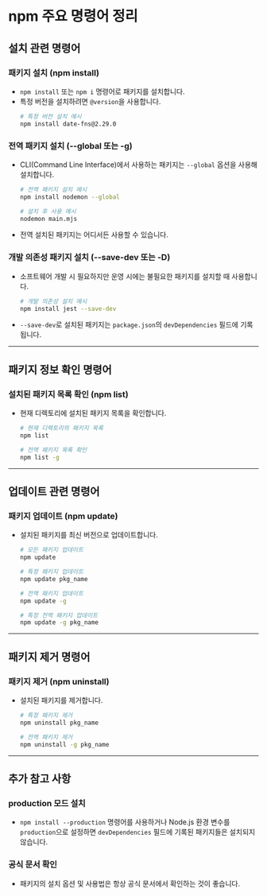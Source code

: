 # npm 주요 명령어 정리

## 설치 관련 명령어

### 패키지 설치 (npm install)
- `npm install` 또는 `npm i` 명령어로 패키지를 설치합니다.
- 특정 버전을 설치하려면 `@version`을 사용합니다.
  ```bash
  # 특정 버전 설치 예시
  npm install date-fns@2.29.0
  ```

### 전역 패키지 설치 (--global 또는 -g)
- CLI(Command Line Interface)에서 사용하는 패키지는 `--global` 옵션을 사용해 설치합니다.
  ```bash
  # 전역 패키지 설치 예시
  npm install nodemon --global

  # 설치 후 사용 예시
  nodemon main.mjs
  ```
- 전역 설치된 패키지는 어디서든 사용할 수 있습니다.

### 개발 의존성 패키지 설치 (--save-dev 또는 -D)
- 소프트웨어 개발 시 필요하지만 운영 시에는 불필요한 패키지를 설치할 때 사용합니다.
  ```bash
  # 개발 의존성 설치 예시
  npm install jest --save-dev
  ```
- `--save-dev`로 설치된 패키지는 `package.json`의 `devDependencies` 필드에 기록됩니다.

---

## 패키지 정보 확인 명령어

### 설치된 패키지 목록 확인 (npm list)
- 현재 디렉토리에 설치된 패키지 목록을 확인합니다.
  ```bash
  # 현재 디렉토리의 패키지 목록
  npm list

  # 전역 패키지 목록 확인
  npm list -g
  ```

---

## 업데이트 관련 명령어

### 패키지 업데이트 (npm update)
- 설치된 패키지를 최신 버전으로 업데이트합니다.
  ```bash
  # 모든 패키지 업데이트
  npm update

  # 특정 패키지 업데이트
  npm update pkg_name

  # 전역 패키지 업데이트
  npm update -g

  # 특정 전역 패키지 업데이트
  npm update -g pkg_name
  ```

---

## 패키지 제거 명령어

### 패키지 제거 (npm uninstall)
- 설치된 패키지를 제거합니다.
  ```bash
  # 특정 패키지 제거
  npm uninstall pkg_name

  # 전역 패키지 제거
  npm uninstall -g pkg_name
  ```

---

## 추가 참고 사항

### production 모드 설치
- `npm install --production` 명령어를 사용하거나 Node.js 환경 변수를 `production`으로 설정하면 `devDependencies` 필드에 기록된 패키지들은 설치되지 않습니다.

### 공식 문서 확인
- 패키지의 설치 옵션 및 사용법은 항상 공식 문서에서 확인하는 것이 좋습니다.
